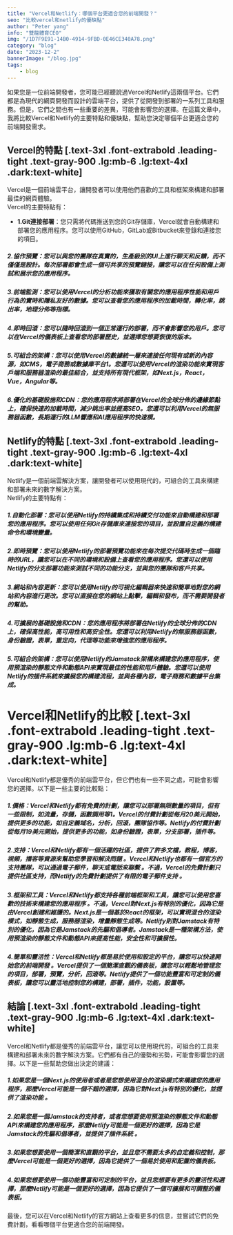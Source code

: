 ```yaml
---
title: "Vercel和Netlify：哪個平台更適合您的前端開發？"
seo: "比較vercel和netlify的優缺點"
author: "Peter yang"
info: "雙龍體育CEO"
img: "/1D7F9E91-14B0-4914-9FBD-0E46CE340A78.png"
category: "blog"
date: "2023-12-2"
bannerImage: "/blog.jpg"
tags:
    - blog
---
```


如果您是一位前端開發者，您可能已經聽說過Vercel和Netlify這兩個平台。它們都是為現代的網頁開發而設計的雲端平台，提供了從開發到部署的一系列工具和服務。但是，它們之間也有一些重要的差異，可能會影響您的選擇。在這篇文章中，我將比較Vercel和Netlify的主要特點和優缺點，幫助您決定哪個平台更適合您的前端開發需求。

## Vercel的特點 [.text-3xl .font-extrabold .leading-tight .text-gray-900 .lg:mb-6 .lg:text-4xl .dark:text-white]

Vercel是一個前端雲平台，讓開發者可以使用他們喜歡的工具和框架來構建和部署最佳的網頁體驗。  
Vercel的主要特點有：

* **1.Git連接部署**：您只需將代碼推送到您的Git存儲庫，Vercel就會自動構建和部署您的應用程序。您可以使用GitHub，GitLab或Bitbucket來登錄和連接您的項目。
##### 2.協作預覽：您可以與您的團隊在真實的，生產級別的UI上進行聊天和反饋，而不僅僅是設計。每次部署都會生成一個可共享的預覽鏈接，讓您可以在任何設備上測試和展示您的應用程序。
    
##### **3.前端監測**：您可以使用Vercel的分析功能來獲取有關您的應用程序性能和用戶行為的實時和隱私友好的數據。您可以查看您的應用程序的加載時間，轉化率，跳出率，地理分佈等指標。
    
##### **4.即時回滾**：您可以隨時回滾到一個正常運行的部署，而不會影響您的用戶。您可以在Vercel的儀表板上查看您的部署歷史，並選擇您想要恢復的版本。
    
##### **5.可組合的架構**：您可以使用Vercel的數據統一層來連接任何現有或新的內容源，如CMS，電子商務或數據庫平台1。您還可以使用Vercel的渲染功能來實現客戶端和服務器渲染的最佳結合，並支持所有現代框架，如Next.js，React，Vue，Angular等。
    
##### **6.優化的基礎設施和CDN**：您的應用程序將部署在Vercel的全球分佈的邊緣節點上，確保快速的加載時間，減少跳出率並提高SEO。您還可以利用Vercel的無服務器函數，長期運行的LLM響應和AI應用程序的快速模。
    

## Netlify的特點 [.text-3xl .font-extrabold .leading-tight .text-gray-900 .lg:mb-6 .lg:text-4xl .dark:text-white]

Netlify是一個前端雲解決方案，讓開發者可以使用現代的，可組合的工具來構建和部署未來的數字解決方案。  
Netlify的主要特點有：

##### **1.自動化部署**：您可以使用Netlify的持續集成和持續交付功能來自動構建和部署您的應用程序。您可以使用任何Git存儲庫來連接您的項目，並設置自定義的構建命令和環境變量。
    
##### **2.即時預覽**：您可以使用Netlify的部署預覽功能來在每次提交代碼時生成一個臨時的URL，讓您可以在不同的環境和設備上查看您的應用程序。您還可以使用Netlify的分支部署功能來測試不同的功能分支，並與您的團隊和客戶共享。
    
##### **3.網站和內容更新**：您可以使用Netlify的可視化編輯器來快速和簡單地對您的網站和內容進行更改。您可以直接在您的網站上點擊，編輯和發布，而不需要開發者的幫助。
    
##### **4.可擴展的基礎設施和CDN**：您的應用程序將部署在Netlify的全球分佈的CDN上，確保高性能，高可用性和高安全性。您還可以利用Netlify的無服務器函數，身份驗證，表單，重定向，代理等功能來增強您的應用程序。
    
##### **5.可組合的架構**：您可以使用Netlify的Jamstack架構來構建您的應用程序，使用預渲染的靜態文件和動態API來實現最佳的性能和用戶體驗。您還可以使用Netlify的插件系統來擴展您的構建流程，並與各種內容，電子商務和數據平台集成。
    

# Vercel和Netlify的比較 [.text-3xl .font-extrabold .leading-tight .text-gray-900 .lg:mb-6 .lg:text-4xl .dark:text-white]

Vercel和Netlify都是優秀的前端雲平台，但它們也有一些不同之處，可能會影響您的選擇。以下是一些主要的比較點：

##### **1.價格**：Vercel和Netlify都有免費的計劃，讓您可以部署無限數量的項目，但有一些限制，如流量，存儲，函數調用等1。Vercel的付費計劃從每月20美元開始，提供更多的功能，如自定義域名，分析，回滾，團隊協作等。Netlify的付費計劃從每月19美元開始，提供更多的功能，如身份驗證，表單，分支部署，插件等。
    

##### **2.支持**：Vercel和Netlify都有一個活躍的社區，提供了許多文檔，教程，博客，視頻，播客等資源來幫助您學習和解決問題 。Vercel和Netlify也都有一個官方的支持團隊，可以通過電子郵件，聊天或電話來聯繫 。不過，Vercel的免費計劃只提供社區支持，而Netlify的免費計劃提供了有限的電子郵件支持 。
    
##### **3.框架和工具**：Vercel和Netlify都支持各種前端框架和工具，讓您可以使用您喜歡的技術來構建您的應用程序 。不過，Vercel對Next.js有特別的優化，因為它是由Vercel創建和維護的。Next.js是一個基於React的框架，可以實現混合的渲染模式，如靜態生成，服務器渲染，增量靜態生成等。Netlify則對Jamstack有特別的優化，因為它是Jamstack的先驅和倡導者。Jamstack是一種架構方法，使用預渲染的靜態文件和動態API來提高性能，安全性和可擴展性。
    
##### **4.簡單和靈活性**：Vercel和Netlify都是易於使用和設定的平台，讓您可以快速開始您的前端開發 。Vercel提供了一個簡潔直觀的儀表板，讓您可以輕鬆地管理您的項目，部署，預覽，分析，回滾等。Netlify提供了一個功能豐富和可定制的儀表板，讓您可以靈活地控制您的構建，部署，插件，功能，設置等。
    

## 結論 [.text-3xl .font-extrabold .leading-tight .text-gray-900 .lg:mb-6 .lg:text-4xl .dark:text-white]

Vercel和Netlify都是優秀的前端雲平台，讓您可以使用現代的，可組合的工具來構建和部署未來的數字解決方案。它們都有自己的優勢和劣勢，可能會影響您的選擇。以下是一些幫助您做出決定的建議：

##### 1.如果您是一個Next.js的使用者或者是您想使用混合的渲染模式來構建您的應用程序，那麼Vercel可能是一個不錯的選擇，因為它對Next.js有特別的優化，並提供了渲染功能 。
    
##### 2.如果您是一個Jamstack的支持者，或者您想要使用預渲染的靜態文件和動態API來構建您的應用程序，那麼Netlify可能是一個更好的選擇，因為它是Jamstack的先驅和倡導者，並提供了插件系統 。
    
##### 3.如果您想要使用一個簡潔和直觀的平台，並且您不需要太多的自定義和控制，那麼Vercel可能是一個更好的選擇，因為它提供了一個易於使用和配置的儀表板。
    
##### 4.如果您想要使用一個功能豐富和可定制的平台，並且您想要有更多的靈活性和選擇，那麼Netlify可能是一個更好的選擇，因為它提供了一個可擴展和可調整的儀表板。
    

最後，您可以在Vercel和Netlify的官方網站上查看更多的信息，並嘗試它們的免費計劃，看看哪個平台更適合您的前端開發。
